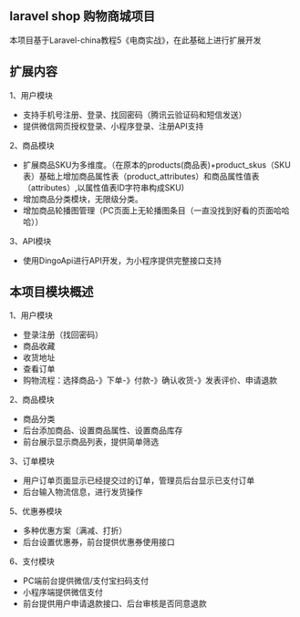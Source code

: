 ## laravel shop 购物商城项目 
本项目基于Laravel-china教程5《电商实战》，在此基础上进行扩展开发

## 扩展内容
1、用户模块
- 支持手机号注册、登录、找回密码（腾讯云验证码和短信发送）
- 提供微信网页授权登录、小程序登录、注册API支持


2、商品模块
- 扩展商品SKU为多维度。（在原本的products(商品表)+product_skus（SKU表）基础上增加商品属性表（product_attributes）和商品属性值表（attributes）,以属性值表ID字符串构成SKU)
- 增加商品分类模块，无限级分类。
- 增加商品轮播图管理（PC页面上无轮播图条目（一直没找到好看的页面哈哈哈））

3、API模块
- 使用DingoApi进行API开发，为小程序提供完整接口支持

## 本项目模块概述
1、用户模块
- 登录注册（找回密码）
- 商品收藏
- 收货地址
- 查看订单
- 购物流程：选择商品-》下单-》付款-》确认收货-》发表评价、申请退款

2、商品模块
- 商品分类
- 后台添加商品、设置商品属性、设置商品库存
- 前台展示显示商品列表，提供简单筛选

3、订单模块
- 用户订单页面显示已经提交过的订单，管理员后台显示已支付订单
- 后台输入物流信息，进行发货操作

5、优惠券模块
- 多种优惠方案（满减、打折）
- 后台设置优惠券，前台提供优惠券使用接口

6、支付模块
- PC端前台提供微信/支付宝扫码支付
- 小程序端提供微信支付
- 前台提供用户申请退款接口、后台审核是否同意退款




